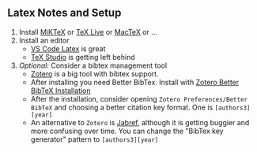 ## Latex Notes and Setup
1. Install [MiKTeX](http://miktex.org/) or [TeX Live](https://www.tug.org/texlive/) or [MacTeX](http://tug.org/mactex/mactex-download.html) or ...
2. Install an editor
    - [VS Code Latex](vscode.md#setup-for-latex) is great
    - [TeX Studio](http://texstudio.sourceforge.net/) is getting left behind
3. *Optional:* Consider a bibtex management tool
    -  [Zotero](https://www.zotero.org/) is a big tool with bibtex support.
    -  After installing you need Better BibTex.  Install with [Zotero Better BibTeX Installation](https://retorque.re/zotero-better-bibtex/installation/)
    -  After the installation, consider opening `Zotero Preferences/Better BibTeX` and choosing a better citation key format.  One is `[authors3][year]`
    - An alternative to `Zotero` is [Jabref](http://www.jabref.org/), although it is getting buggier and more confusing over time.  You can change the "BibTex key generator" pattern to `[authors3][year]`